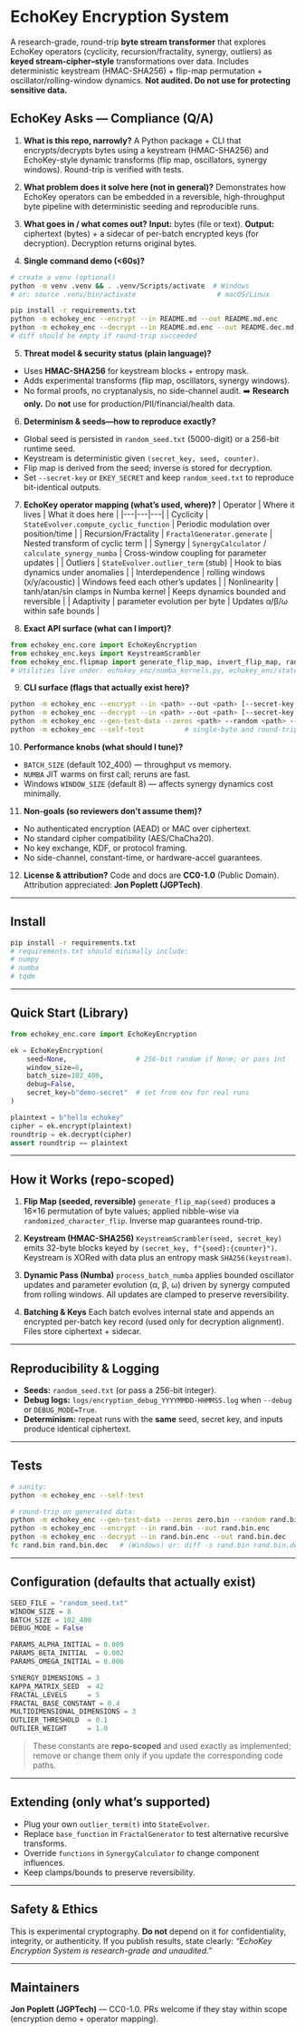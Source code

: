 # EchoKey Encryption System

A research-grade, round-trip **byte stream transformer** that explores EchoKey operators (cyclicity, recursion/fractality, synergy, outliers) as **keyed stream-cipher–style** transformations over data. Includes deterministic keystream (HMAC-SHA256) + flip-map permutation + oscillator/rolling-window dynamics. **Not audited. Do not use for protecting sensitive data.**

## EchoKey Asks — Compliance (Q/A)

1. **What is this repo, narrowly?**
   A Python package + CLI that encrypts/decrypts bytes using a keystream (HMAC-SHA256) and EchoKey-style dynamic transforms (flip map, oscillators, synergy windows). Round-trip is verified with tests.

2. **What problem does it solve here (not in general)?**
   Demonstrates how EchoKey operators can be embedded in a reversible, high-throughput byte pipeline with deterministic seeding and reproducible runs.

3. **What goes in / what comes out?**
   **Input:** bytes (file or text). **Output:** ciphertext (bytes) + a sidecar of per-batch encrypted keys (for decryption). Decryption returns original bytes.

4. **Single command demo (<60s)?**

```bash
# create a venv (optional)
python -m venv .venv && . .venv/Scripts/activate  # Windows
# or: source .venv/bin/activate                    # macOS/Linux

pip install -r requirements.txt
python -m echokey_enc --encrypt --in README.md --out README.md.enc
python -m echokey_enc --decrypt --in README.md.enc --out README.dec.md
# diff should be empty if round-trip succeeded
```

5. **Threat model & security status (plain language)?**

* Uses **HMAC-SHA256** for keystream blocks + entropy mask.
* Adds experimental transforms (flip map, oscillators, synergy windows).
* No formal proofs, no cryptanalysis, no side-channel audit.
  ➡️ **Research only.** Do **not** use for production/PII/financial/health data.

6. **Determinism & seeds—how to reproduce exactly?**

* Global seed is persisted in `random_seed.txt` (5000-digit) or a 256-bit runtime seed.
* Keystream is deterministic given `(secret_key, seed, counter)`.
* Flip map is derived from the seed; inverse is stored for decryption.
* Set `--secret-key` or `EKEY_SECRET` and keep `random_seed.txt` to reproduce bit-identical outputs.

7. **EchoKey operator mapping (what’s used, where)?**
   \| Operator | Where it lives | What it does here |
   \|---|---|---|
   \| Cyclicity | `StateEvolver.compute_cyclic_function` | Periodic modulation over position/time |
   \| Recursion/Fractality | `FractalGenerator.generate` | Nested transform of cyclic term |
   \| Synergy | `SynergyCalculator` / `calculate_synergy_numba` | Cross-window coupling for parameter updates |
   \| Outliers | `StateEvolver.outlier_term` (stub) | Hook to bias dynamics under anomalies |
   \| Interdependence | rolling windows (x/y/acoustic) | Windows feed each other’s updates |
   \| Nonlinearity | tanh/atan/sin clamps in Numba kernel | Keeps dynamics bounded and reversible |
   \| Adaptivity | parameter evolution per byte | Updates α/β/ω within safe bounds |

8. **Exact API surface (what can I import)?**

```python
from echokey_enc.core import EchoKeyEncryption
from echokey_enc.keys import KeystreamScrambler
from echokey_enc.flipmap import generate_flip_map, invert_flip_map, randomized_character_flip
# Utilities live under: echokey_enc/numba_kernels.py, echokey_enc/state.py, echokey_enc/synergy.py
```

9. **CLI surface (flags that actually exist here)?**

```bash
python -m echokey_enc --encrypt --in <path> --out <path> [--secret-key hex|str] [--batch-size N] [--debug]
python -m echokey_enc --decrypt --in <path> --out <path> [--secret-key hex|str] [--batch-size N] [--debug]
python -m echokey_enc --gen-test-data --zeros <path> --random <path> --n 1048576
python -m echokey_enc --self-test          # single-byte and round-trip sanity checks
```

10. **Performance knobs (what should I tune)?**

* `BATCH_SIZE` (default 102\_400) — throughput vs memory.
* `NUMBA` JIT warms on first call; reruns are fast.
* Windows `WINDOW_SIZE` (default 8) — affects synergy dynamics cost minimally.

11. **Non-goals (so reviewers don’t assume them)?**

* No authenticated encryption (AEAD) or MAC over ciphertext.
* No standard cipher compatibility (AES/ChaCha20).
* No key exchange, KDF, or protocol framing.
* No side-channel, constant-time, or hardware-accel guarantees.

12. **License & attribution?**
    Code and docs are **CC0-1.0** (Public Domain). Attribution appreciated: **Jon Poplett (JGPTech)**.

---

## Install

```bash
pip install -r requirements.txt
# requirements.txt should minimally include:
# numpy
# numba
# tqdm
```

---

## Quick Start (Library)

```python
from echokey_enc.core import EchoKeyEncryption

ek = EchoKeyEncryption(
    seed=None,                 # 256-bit random if None; or pass int
    window_size=8,
    batch_size=102_400,
    debug=False,
    secret_key=b"demo-secret"  # set from env for real runs
)

plaintext = b"hello echokey"
cipher = ek.encrypt(plaintext)
roundtrip = ek.decrypt(cipher)
assert roundtrip == plaintext
```

---

## How it Works (repo-scoped)

1. **Flip Map (seeded, reversible)**
   `generate_flip_map(seed)` produces a 16×16 permutation of byte values; applied nibble-wise via `randomized_character_flip`. Inverse map guarantees round-trip.

2. **Keystream (HMAC-SHA256)**
   `KeystreamScrambler(seed, secret_key)` emits 32-byte blocks keyed by `(secret_key, f"{seed}:{counter}")`. Keystream is XORed with data plus an entropy mask `SHA256(keystream)`.

3. **Dynamic Pass (Numba)**
   `process_batch_numba` applies bounded oscillator updates and parameter evolution (α, β, ω) driven by synergy computed from rolling windows. All updates are clamped to preserve reversibility.

4. **Batching & Keys**
   Each batch evolves internal state and appends an encrypted per-batch key record (used only for decryption alignment). Files store ciphertext + sidecar.

---

## Reproducibility & Logging

* **Seeds:** `random_seed.txt` (or pass a 256-bit integer).
* **Debug logs:** `logs/encryption_debug_YYYYMMDD-HHMMSS.log` when `--debug` or `DEBUG_MODE=True`.
* **Determinism:** repeat runs with the **same** seed, secret key, and inputs produce identical ciphertext.

---

## Tests

```bash
# sanity:
python -m echokey_enc --self-test

# round-trip on generated data:
python -m echokey_enc --gen-test-data --zeros zero.bin --random rand.bin --n 1048576
python -m echokey_enc --encrypt --in rand.bin --out rand.bin.enc
python -m echokey_enc --decrypt --in rand.bin.enc --out rand.bin.dec
fc rand.bin rand.bin.dec   # (Windows) or: diff -s rand.bin rand.bin.dec
```

---

## Configuration (defaults that actually exist)

```python
SEED_FILE = "random_seed.txt"
WINDOW_SIZE = 8
BATCH_SIZE = 102_400
DEBUG_MODE = False

PARAMS_ALPHA_INITIAL = 0.009
PARAMS_BETA_INITIAL  = 0.002
PARAMS_OMEGA_INITIAL = 0.006

SYNERGY_DIMENSIONS = 3
KAPPA_MATRIX_SEED  = 42
FRACTAL_LEVELS     = 5
FRACTAL_BASE_CONSTANT = 0.4
MULTIDIMENSIONAL_DIMENSIONS = 3
OUTLIER_THRESHOLD  = 0.1
OUTLIER_WEIGHT     = 1.0
```

> These constants are **repo-scoped** and used exactly as implemented; remove or change them only if you update the corresponding code paths.

---

## Extending (only what’s supported)

* Plug your own `outlier_term(t)` into `StateEvolver`.
* Replace `base_function` in `FractalGenerator` to test alternative recursive transforms.
* Override `functions` in `SynergyCalculator` to change component influences.
* Keep clamps/bounds to preserve reversibility.

---

## Safety & Ethics

This is experimental cryptography. **Do not** depend on it for confidentiality, integrity, or authenticity. If you publish results, state clearly: *“EchoKey Encryption System is research-grade and unaudited.”*

---

## Maintainers

**Jon Poplett (JGPTech)** — CC0-1.0. PRs welcome if they stay within scope (encryption demo + operator mapping).
